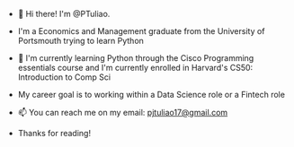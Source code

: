 - 👋  Hi there! I'm @PTuliao.
- I'm a Economics and Management graduate from the University of Portsmouth trying to learn Python
- 🌱  I'm currently learning Python through the Cisco Programming essentials course 
and I'm currently enrolled in Harvard's CS50: Introduction to Comp Sci 
- My career goal is to working within  a Data Science role or a Fintech role
- 📫 You can reach me on my email:
     pjtuliao17@gmail.com

- Thanks for reading! 

<!---
PTuliao/PTuliao is a ✨ special ✨ repository because its `README.md` (this file) appears on your GitHub profile.
You can click the Preview link to take a look at your changes.
--->
